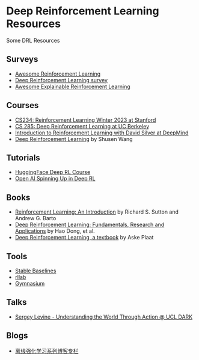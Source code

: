 # Deep Reinforcement Learning Resources
Some DRL Resources

## Surveys
- [Awesome Reinforcement Learning](https://github.com/aikorea/awesome-rl)
- [Deep Reinforcement Learning survey](https://github.com/andrewliao11/Deep-Reinforcement-Learning-Survey)
- [Awesome Explainable Reinforcement Learning](https://github.com/Plankson/awesome-explainable-reinforcement-learning)

## Courses
- [CS234: Reinforcement Learning Winter 2023 at Stanford](https://web.stanford.edu/class/cs234/)
- [CS 285: Deep Reinforcement Learning at UC Berkeley](http://rail.eecs.berkeley.edu/deeprlcourse/)
- [Introduction to Reinforcement Learning with David Silver at DeepMind](https://www.deepmind.com/learning-resources/introduction-to-reinforcement-learning-with-david-silver)
- [Deep Reinforcement Learning](https://github.com/wangshusen/DRL) by Shusen Wang

## Tutorials
- [HuggingFace Deep RL Course](https://huggingface.co/learn/deep-rl-course/unit0/introduction)
- [Open AI Spinning Up in Deep RL](https://spinningup.openai.com/en/latest/user/introduction.html)

## Books
- [Reinforcement Learning: An Introduction](http://incompleteideas.net/book/the-book-2nd.html) by Richard S. Sutton and Andrew G. Barto
- [Deep Reinforcement Learning: Fundamentals, Research and Applications](https://deepreinforcementlearningbook.org/) by Hao Dong, et al.
- [Deep Reinforcement Learning, a textbook](https://arxiv.org/abs/2201.02135) by Aske Plaat

## Tools
- [Stable Baselines](https://stable-baselines.readthedocs.io/en/master/)
- [rllab](https://github.com/rll/rllab)
- [Gymnasium](https://gymnasium.farama.org/)

## Talks
- [Sergey Levine - Understanding the World Through Action @ UCL DARK](https://www.youtube.com/watch?v=yXImQEMS77g)

## Blogs
- [离线强化学习系列博客专栏](https://www.zhihu.com/column/c_1487193754071617536)
